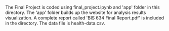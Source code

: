 
The Final Project is coded using final_project.ipynb and 'app' folder in this directory. The 'app' folder builds up the website for analysis results visualization. A complete report called 'BIS 634 Final Report.pdf' is included in the directory. The data file is health-data.csv.
